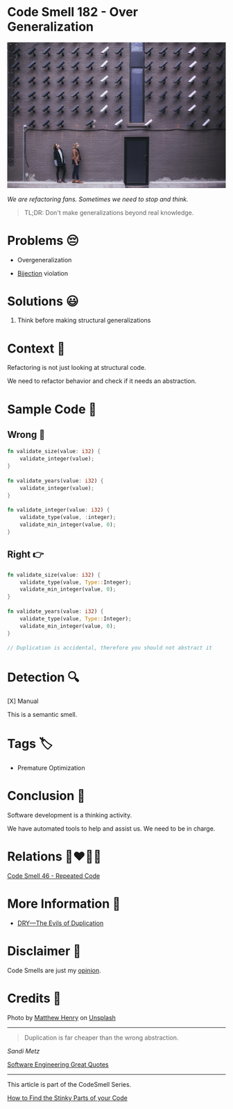 # Code Smell 182 - Over Generalization
            
![Code Smell 182 - Over Generalization](Code%20Smell%20182%20-%20Over%20Generalization.jpg)

*We are refactoring fans. Sometimes we need to stop and think.*

> TL;DR: Don't make generalizations beyond real knowledge.

# Problems 😔 

- Overgeneralization

- [Bijection](https://github.com/mcsee/Software-Design-Articles/tree/main/Articles/Theory/The%20One%20and%20Only%20Software%20Design%20Principle/readme.md) violation

# Solutions 😃

1. Think before making structural generalizations

# Context 💬

Refactoring is not just looking at structural code. 

We need to refactor behavior and check if it needs an abstraction.

# Sample Code 📖

## Wrong 🚫

<!-- [Gist Url](https://gist.github.com/mcsee/2b7734f1f6c0ab46a88a71b37464ceeb) -->

```rust
fn validate_size(value: i32) {
    validate_integer(value);
}

fn validate_years(value: i32) {
    validate_integer(value);
}

fn validate_integer(value: i32) {
    validate_type(value, :integer);
    validate_min_integer(value, 0);
}
```

## Right 👉

<!-- [Gist Url](https://gist.github.com/mcsee/1eca09d9bb13cea966bcbe2eda95021c) -->

```rust
fn validate_size(value: i32) {
 	validate_type(value, Type::Integer);
	validate_min_integer(value, 0);
}
	
fn validate_years(value: i32) {
	validate_type(value, Type::Integer);
	validate_min_integer(value, 0);
}
	
// Duplication is accidental, therefore you should not abstract it
```

# Detection 🔍

[X] Manual

This is a semantic smell.

# Tags 🏷️

- Premature Optimization

# Conclusion 🏁

Software development is a thinking activity. 

We have automated tools to help and assist us. We need to be in charge.

# Relations 👩‍❤️‍💋‍👨

[Code Smell 46 - Repeated Code](https://github.com/mcsee/Software-Design-Articles/tree/main/Articles/Code%20Smells/Code%20Smell%2046%20-%20Repeated%20Code/readme.md)

# More Information 📕

- [DRY—The Evils of Duplication](https://en.wikipedia.org/wiki/The_Pragmatic_Programmer)

# Disclaimer 📘

Code Smells are just my [opinion](https://github.com/mcsee/Software-Design-Articles/tree/main/Articles/Blogging/I%20Wrote%20More%20than%2090%20Articles%20on%202021%20Here%20is%20What%20I%20Learned/readme.md).

# Credits 🙏

Photo by [Matthew Henry](https://unsplash.com/@matthewhenry) on [Unsplash](https://unsplash.com/s/photos/duplicate)  
  
* * *

> Duplication is far cheaper than the wrong abstraction.

_Sandi Metz_
 
[Software Engineering Great Quotes](https://github.com/mcsee/Software-Design-Articles/tree/main/Articles/Quotes/Software%20Engineering%20Great%20Quotes/readme.md)

* * *

This article is part of the CodeSmell Series.

[How to Find the Stinky Parts of your Code](https://github.com/mcsee/Software-Design-Articles/tree/main/Articles/Code%20Smells/How%20to%20Find%20the%20Stinky%20parts%20of%20your%20Code/readme.md)